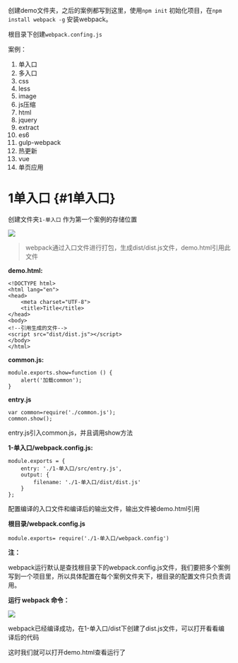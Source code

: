创建demo文件夹，之后的案例都写到这里，使用`npm init`    初始化项目，在`npm install webpack -g`   安装webpack。

根目录下创建`webpack.confing.js`

案例：

1. 单入口
2. 多入口
3. css
4. less
5. image
6. js压缩
7. html
8. jquery
9. extract
10. es6
11. gulp-webpack
12. 热更新
13. vue
14. 单页应用

# 1单入口 {#1单入口}

创建文件夹`1-单入口`    作为第一个案例的存储位置

![](/assets/QQ截图20170726105134.png)

> webpack通过入口文件进行打包，生成dist/dist.js文件，demo.html引用此文件

**demo.html:**

```
<!DOCTYPE html>
<html lang="en">
<head>
    <meta charset="UTF-8">
    <title>Title</title>
</head>
<body>
<!--引用生成的文件-->
<script src="dist/dist.js"></script>
</body>
</html>
```

**common.js:**

```
module.exports.show=function () {
    alert('加载common');
}
```

**entry.js**

```
var common=require('./common.js');
common.show();
```

entry.js引入common.js，并且调用show方法

**1-单入口/webpack.config.js:**

```
module.exports = {
    entry: './1-单入口/src/entry.js',
    output: {
        filename: './1-单入口/dist/dist.js'
    }
};
```

配置编译的入口文件和编译后的输出文件，输出文件被demo.html引用

**根目录/webpack.config.js**

```
module.exports= require('./1-单入口/webpack.config')
```

**注：**

webpack运行默认是查找根目录下的webpack.config.js文件，我们要把多个案例写到一个项目里，所以具体配置在每个案例文件夹下，根目录的配置文件只负责调用。

**运行 webpack 命令：**

![](/assets/QQ截图20170726110240.png)

webpack已经编译成功，在1-单入口/dist下创建了dist.js文件，可以打开看看编译后的代码

这时我们就可以打开demo.html查看运行了

